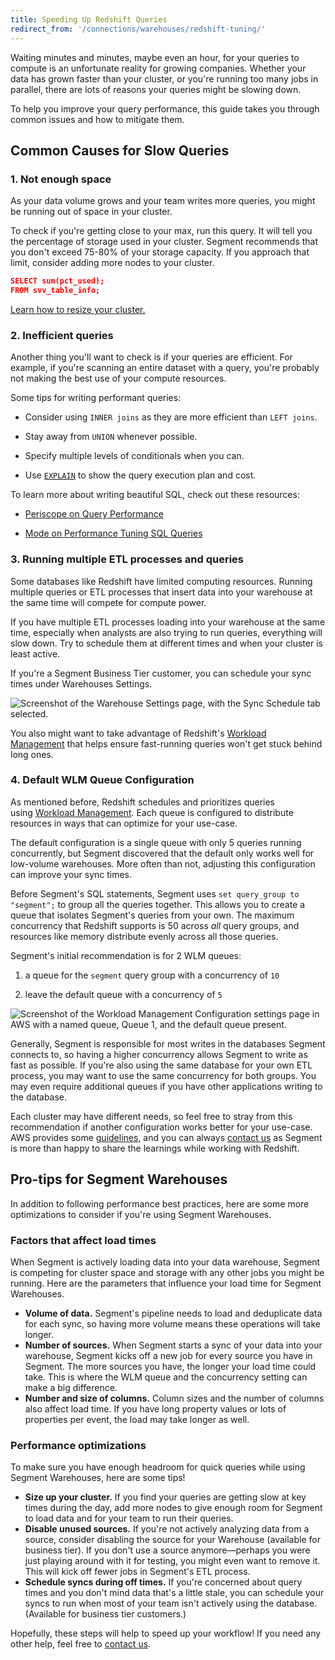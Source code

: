 ```yaml
---
title: Speeding Up Redshift Queries 
redirect_from: '/connections/warehouses/redshift-tuning/'
---
```


Waiting minutes and minutes, maybe even an hour, for your queries to compute is an unfortunate reality for growing companies. Whether your data has grown faster than your cluster, or you're running too many jobs in parallel, there are lots of reasons your queries might be slowing down.

To help you improve your query performance, this guide takes you through common issues and how to mitigate them.

## Common Causes for Slow Queries

### 1\. Not enough space

As your data volume grows and your team writes more queries, you might be running out of space in your cluster.

To check if you're getting close to your max, run this query. It will tell you the percentage of storage used in your cluster. Segment recommends that you don't exceed 75-80% of your storage capacity. If you approach that limit, consider adding more nodes to your cluster.

```json
SELECT sum(pct_used);
FROM svv_table_info;
```

[Learn how to resize your cluster.](http://docs.aws.amazon.com/redshift/latest/mgmt/rs-resize-tutorial.html)

### 2\. Inefficient queries

Another thing you'll want to check is if your queries are efficient. For example, if you're scanning an entire dataset with a query, you're probably not making the best use of your compute resources.

Some tips for writing performant queries:

*   Consider using `INNER joins` as they are more efficient than `LEFT joins`.

*   Stay away from `UNION` whenever possible.

*   Specify multiple levels of conditionals when you can.

*   Use [`EXPLAIN`](https://www.periscopedata.com/blog/explain-and-other-tools-for-query-optimization.html) to show the query execution plan and cost.


To learn more about writing beautiful SQL, check out these resources:

*   [Periscope on Query Performance](https://www.periscopedata.com/amazon-redshift-guide/helpful-admin-queries#query-performance)

*   [Mode on Performance Tuning SQL Queries](https://community.modeanalytics.com/sql/tutorial/sql-performance-tuning/)


### 3\. Running multiple ETL processes and queries

Some databases like Redshift have limited computing resources. Running multiple queries or ETL processes that insert data into your warehouse at the same time will compete for compute power.

If you have multiple ETL processes loading into your warehouse at the same time, especially when analysts are also trying to run queries, everything will slow down. Try to schedule them at different times and when your cluster is least active.

If you're a Segment Business Tier customer, you can schedule your sync times under Warehouses Settings.

![Screenshot of the Warehouse Settings page, with the Sync Schedule tab selected.](images/asset_fRccrNNd.png)

You also might want to take advantage of Redshift's [Workload Management](http://docs.aws.amazon.com/redshift/latest/dg/c_workload_mngmt_classification.html) that helps ensure fast-running queries won't get stuck behind long ones.

### 4\. Default WLM Queue Configuration

As mentioned before, Redshift schedules and prioritizes queries using [Workload Management](http://docs.aws.amazon.com/redshift/latest/dg/c_workload_mngmt_classification.html). Each queue is configured to distribute resources in ways that can optimize for your use-case.

The default configuration is a single queue with only 5 queries running concurrently, but Segment discovered that the default only works well for low-volume warehouses. More often than not, adjusting this configuration can improve your sync times.

Before Segment's SQL statements, Segment uses `set query_group to "segment";` to group all the queries together. This allows you to create a queue that isolates Segment's queries from your own. The maximum concurrency that Redshift supports is 50 across _all_ query groups, and resources like memory distribute evenly across all those queries.

Segment's initial recommendation is for 2 WLM queues:

1.  a queue for the `segment` query group with a concurrency of `10`

2.  leave the default queue with a concurrency of `5`


![Screenshot of the Workload Management Configuration settings page in AWS with a named queue, Queue 1, and the default queue present.](images/asset_sHNEIURK.png)

Generally, Segment is responsible for most writes in the databases Segment connects to, so having a higher concurrency allows Segment to write as fast as possible. If you're also using the same database for your own ETL process, you may want to use the same concurrency for both groups. You may even require additional queues if you have other applications writing to the database.

Each cluster may have different needs, so feel free to stray from this recommendation if another configuration works better for your use-case. AWS provides some [guidelines](http://docs.aws.amazon.com/redshift/latest/dg/tutorial-configuring-workload-management.html), and you can always [contact us](https://segment.com/help/contact/) as Segment is more than happy to share the learnings while working with Redshift.

## Pro-tips for Segment Warehouses

In addition to following performance best practices, here are some more optimizations to consider if you're using Segment Warehouses.

### Factors that affect load times

When Segment is actively loading data into your data warehouse, Segment is competing for cluster space and storage with any other jobs you might be running. Here are the parameters that influence your load time for Segment Warehouses.

*   **Volume of data.** Segment's pipeline needs to load and deduplicate data for each sync, so having more volume means these operations will take longer.
*   **Number of sources.** When Segment starts a sync of your data into your warehouse, Segment kicks off a new job for every source you have in Segment. The more sources you have, the longer your load time could take. This is where the WLM queue and the concurrency setting can make a big difference.
*   **Number and size of columns.** Column sizes and the number of columns also affect load time. If you have long property values or lots of properties per event, the load may take longer as well.

### Performance optimizations

To make sure you have enough headroom for quick queries while using Segment Warehouses, here are some tips!

*   **Size up your cluster.** If you find your queries are getting slow at key times during the day, add more nodes to give enough room for Segment to load data and for your team to run their queries.
*   **Disable unused sources.** If you're not actively analyzing data from a source, consider disabling the source for your Warehouse (available for business tier). If you don't use a source anymore—perhaps you were just playing around with it for testing, you might even want to remove it. This will kick off fewer jobs in Segment's ETL process.
*   **Schedule syncs during off times.** If you're concerned about query times and you don't mind data that's a little stale, you can schedule your syncs to run when most of your team isn't actively using the database. (Available for business tier customers.)

Hopefully, these steps will help to speed up your workflow! If you need any other help, feel free to [contact us](https://segment.com/help/contact/).
